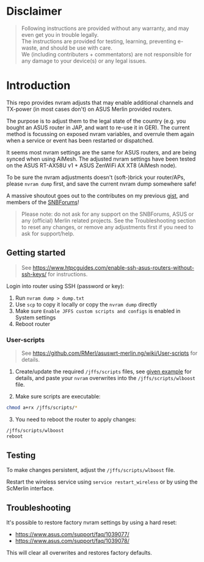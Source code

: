 # Disclaimer

> Following instructions are provided without any warranty, and may even get you in trouble legally.<br>
> The instructions are provided for testing, learning, preventing e-waste, and should be use with care.<br>
> We (including contributers + commentators) are not responsible for any damage to your device(s) or any legal issues.

# Introduction

This repo provides nvram adjusts that may enable additional channels and TX-power (in most cases don't) on ASUS Merlin provided routers.

The purpose is to adjust them to the legal state of the country (e.g. you bought an ASUS router in JAP, and want to re-use it in GER). The current method is focussing on exposed nvram variables, and overrule them again when a service or event has been restarted or dispatched.

It seems most nvram settings are the same for ASUS routers, and are being synced when using AiMesh.
The adjusted nvram settings have been tested on the ASUS RT-AX58U v1 + ASUS ZenWiFi AX XT8 (AiMesh node).

To be sure the nvram adjustments doesn't (soft-)brick your router/APs, please `nvram dump` first, and save the current nvram dump somewhere safe!

A massive shoutout goes out to the contributes on my previous [gist](https://gist.github.com/francoism90/3dede7973354d067c41bff5e54203fe9/), and members of the [SNBForums](https://www.snbforums.com/)!

> Please note: do not ask for any support on the SNBForums, ASUS or any (official) Merlin related projects. See the Troubleshooting section to reset any changes, or remove any adjustments first if you need to ask for support/help.

## Getting started

> See https://www.htpcguides.com/enable-ssh-asus-routers-without-ssh-keys/ for instructions.

Login into router using SSH (password or key):

1. Run `nvram dump > dump.txt`
2. Use `scp` to copy it locally or copy the `nvram dump` directly
3. Make sure `Enable JFFS custom scripts and configs` is enabled in System settings
4. Reboot router

### User-scripts

> See https://github.com/RMerl/asuswrt-merlin.ng/wiki/User-scripts for details.

1. Create/update the required `/jffs/scripts` files, see [given example](https://github.com/francoism90/asus-router/tree/main/jffs/scripts) for details, and paste your `nvram` overwrites into the `/jffs/scripts/wlboost` file.

2. Make sure scripts are executable:

```bash
chmod a+rx /jffs/scripts/*
```

3. You need to reboot the router to apply changes:

```sh
/jffs/scripts/wlboost
reboot
```

## Testing

To make changes persistent, adjust the `/jffs/scripts/wlboost` file.

Restart the wireless service using `service restart_wireless` or by using the ScMerlin interface.

## Troubleshooting

It's possible to restore factory nvram settings by using a hard reset:
- https://www.asus.com/support/faq/1039077/
- https://www.asus.com/support/faq/1039078/

This will clear all overwrites and restores factory defaults.
